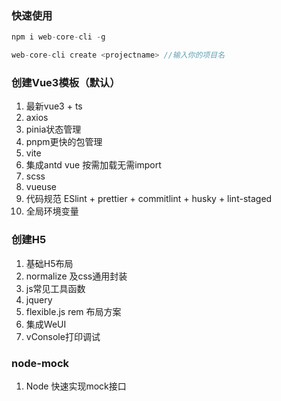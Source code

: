 ### 快速使用

```js
npm i web-core-cli -g

web-core-cli create <projectname> //输入你的项目名

```

### 创建Vue3模板（默认）

  1. 最新vue3 + ts
  2. axios
  3. pinia状态管理
  4. pnpm更快的包管理
  5. vite
  6. 集成antd vue 按需加载无需import
  7. scss
  8. vueuse
  9. 代码规范 ESlint + prettier + commitlint + husky + lint-staged
  10. 全局环境变量

### 创建H5

  1. 基础H5布局  
  2. normalize 及css通用封装  
  3. js常见工具函数  
  4. jquery  
  5. flexible.js rem 布局方案  
  6. 集成WeUI
  7. vConsole打印调试
  
### node-mock

  1. Node 快速实现mock接口
  